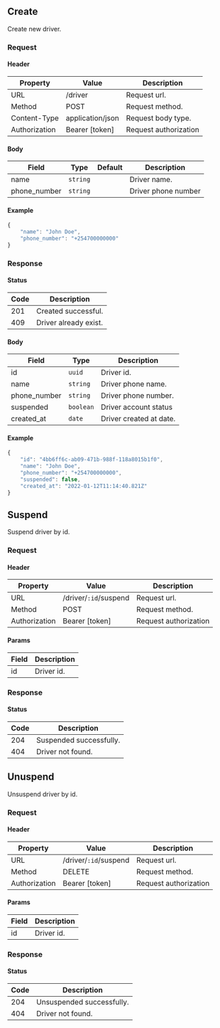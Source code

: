 ## Create

Create new driver.

### Request

#### Header

| Property      | Value            | Description           |
| ------------- | ---------------- | --------------------- |
| URL           | /driver          | Request url.          |
| Method        | POST             | Request method.       |
| Content-Type  | application/json | Request body type.    |
| Authorization | Bearer [token]   | Request authorization |

#### Body

| Field        | Type     | Default | Description         |
| ------------ | -------- | ------- | ------------------- |
| name         | `string` |         | Driver name.        |
| phone_number | `string` |         | Driver phone number |

#### Example

```js
{
    "name": "John Doe",
    "phone_number": "+254700000000"
}
```

### Response

#### Status

| Code | Description           |
| ---- | --------------------- |
| 201  | Created successful.   |
| 409  | Driver already exist. |

#### Body

| Field        | Type      | Description             |
| ------------ | --------- | ----------------------- |
| id           | `uuid`    | Driver id.              |
| name         | `string`  | Driver phone name.      |
| phone_number | `string`  | Driver phone number.    |
| suspended    | `boolean` | Driver account status   |
| created_at   | `date`    | Driver created at date. |

#### Example

```js
{
    "id": "4bb6ff6c-ab09-471b-988f-118a8015b1f0",
    "name": "John Doe",
    "phone_number": "+254700000000",
    "suspended": false,
    "created_at": "2022-01-12T11:14:40.821Z"
}
```

## Suspend

Suspend driver by id.

### Request

#### Header

| Property      | Value                 | Description           |
| ------------- | --------------------- | --------------------- |
| URL           | /driver/`:id`/suspend | Request url.          |
| Method        | POST                  | Request method.       |
| Authorization | Bearer [token]        | Request authorization |

#### Params

| Field | Description |
| ----- | ----------- |
| id    | Driver id.  |

### Response

#### Status

| Code | Description             |
| ---- | ----------------------- |
| 204  | Suspended successfully. |
| 404  | Driver not found.       |

## Unuspend

Unsuspend driver by id.

### Request

#### Header

| Property      | Value                 | Description           |
| ------------- | --------------------- | --------------------- |
| URL           | /driver/`:id`/suspend | Request url.          |
| Method        | DELETE                | Request method.       |
| Authorization | Bearer [token]        | Request authorization |

#### Params

| Field | Description |
| ----- | ----------- |
| id    | Driver id.  |

### Response

#### Status

| Code | Description               |
| ---- | ------------------------- |
| 204  | Unsuspended successfully. |
| 404  | Driver not found.         |
